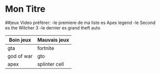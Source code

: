 # Mon Titre 

 
##jeux Video préférer:
-le premiere de ma liste es Apex legend
-le Second es the Witcher 3
-le dernier es grand theft auto


Boin jeux | Mauvais jeux
--------- | ------------
 gta      | fortnite
 god of war| gto 
 apex     | splinter cell


